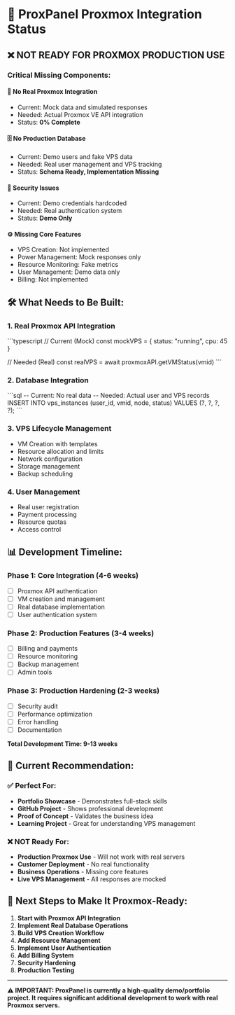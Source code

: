 # 🚨 ProxPanel Proxmox Integration Status

## ❌ NOT READY FOR PROXMOX PRODUCTION USE

### Critical Missing Components:

#### 🔌 **No Real Proxmox Integration**
- Current: Mock data and simulated responses
- Needed: Actual Proxmox VE API integration
- Status: **0% Complete**

#### 🗄️ **No Production Database**
- Current: Demo users and fake VPS data
- Needed: Real user management and VPS tracking
- Status: **Schema Ready, Implementation Missing**

#### 🔐 **Security Issues**
- Current: Demo credentials hardcoded
- Needed: Real authentication system
- Status: **Demo Only**

#### ⚙️ **Missing Core Features**
- VPS Creation: Not implemented
- Power Management: Mock responses only  
- Resource Monitoring: Fake metrics
- User Management: Demo data only
- Billing: Not implemented

## 🛠️ **What Needs to Be Built:**

### 1. Real Proxmox API Integration
\`\`\`typescript
// Current (Mock)
const mockVPS = { status: "running", cpu: 45 }

// Needed (Real)
const realVPS = await proxmoxAPI.getVMStatus(vmid)
\`\`\`

### 2. Database Integration
\`\`\`sql
-- Current: No real data
-- Needed: Actual user and VPS records
INSERT INTO vps_instances (user_id, vmid, node, status) 
VALUES (?, ?, ?, ?);
\`\`\`

### 3. VPS Lifecycle Management
- VM Creation with templates
- Resource allocation and limits
- Network configuration
- Storage management
- Backup scheduling

### 4. User Management
- Real user registration
- Payment processing
- Resource quotas
- Access control

## 📊 **Development Timeline:**

### Phase 1: Core Integration (4-6 weeks)
- [ ] Proxmox API authentication
- [ ] VM creation and management
- [ ] Real database implementation
- [ ] User authentication system

### Phase 2: Production Features (3-4 weeks)  
- [ ] Billing and payments
- [ ] Resource monitoring
- [ ] Backup management
- [ ] Admin tools

### Phase 3: Production Hardening (2-3 weeks)
- [ ] Security audit
- [ ] Performance optimization
- [ ] Error handling
- [ ] Documentation

**Total Development Time: 9-13 weeks**

## 🎯 **Current Recommendation:**

### ✅ **Perfect For:**
- **Portfolio Showcase** - Demonstrates full-stack skills
- **GitHub Project** - Shows professional development
- **Proof of Concept** - Validates the business idea
- **Learning Project** - Great for understanding VPS management

### ❌ **NOT Ready For:**
- **Production Proxmox Use** - Will not work with real servers
- **Customer Deployment** - No real functionality
- **Business Operations** - Missing core features
- **Live VPS Management** - All responses are mocked

## 🚀 **Next Steps to Make It Proxmox-Ready:**

1. **Start with Proxmox API Integration**
2. **Implement Real Database Operations** 
3. **Build VPS Creation Workflow**
4. **Add Resource Management**
5. **Implement User Authentication**
6. **Add Billing System**
7. **Security Hardening**
8. **Production Testing**

---

**⚠️ IMPORTANT: ProxPanel is currently a high-quality demo/portfolio project. It requires significant additional development to work with real Proxmox servers.**

